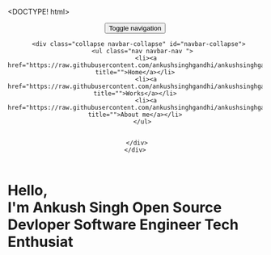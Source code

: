 <DOCTYPE! html>
<html lang="en">

<head>
  <meta charset="UTF-8">
  <meta content="IE=edge" http-equiv="X-UA-Compatible">
  <meta content="width=device-width,initial-scale=1" name="viewport">
  <meta content="description" name="description">
  <meta name="google" content="notranslate" />
  <meta content="Mashup templates have been developped by Orson.io team" name="author">

  <!-- Disable tap highlight on IE -->
  <meta name="msapplication-tap-highlight" content="no">
  
  <link rel="apple-touch-icon" sizes="180x180" href="https://raw.githubusercontent.com/ankushsinghgandhi/ankushsinghgandhi.github.io/master/assets/apple-icon-180x180.png">
  <link href="https://raw.githubusercontent.com/ankushsinghgandhi/ankushsinghgandhi.github.io/master/assets/favicon.ico" rel="icon">

  <title>Title page</title>  

<link href="https://raw.githubusercontent.com/ankushsinghgandhi/ankushsinghgandhi.github.io/master/main.3f6952e4.css" rel="stylesheet"></head>

<body class="minimal">
<div id="site-border-left"></div>
<div id="site-border-right"></div>
<div id="site-border-top"></div>
<div id="site-border-bottom"></div>
<!-- Add your content of header -->
<header>
  <nav class="navbar  navbar-fixed-top navbar-inverse">
    <div class="container">
        <button type="button" class="navbar-toggle collapsed" data-toggle="collapse" data-target="#navbar-collapse" aria-expanded="false">
          <span class="sr-only">Toggle navigation</span>
          <span class="icon-bar"></span>
          <span class="icon-bar"></span>
          <span class="icon-bar"></span>
        </button>

      <div class="collapse navbar-collapse" id="navbar-collapse">
        <ul class="nav navbar-nav ">
          <li><a href="https://raw.githubusercontent.com/ankushsinghgandhi/ankushsinghgandhi.github.io/master/index.html" title="">Home</a></li>
          <li><a href="https://raw.githubusercontent.com/ankushsinghgandhi/ankushsinghgandhi.github.io/master/works.html" title="">Works</a></li>
          <li><a href="https://raw.githubusercontent.com/ankushsinghgandhi/ankushsinghgandhi.github.io/master/about.html" title="">About me</a></li>
        </ul>


      </div> 
    </div>
  </nav>
</header>
<!-- Add your site or app content here -->
  <div class="hero-full-container background-image-container white-text-container" style="background-image: url('https://raw.githubusercontent.com/ankushsinghgandhi/ankushsinghgandhi.github.io/master/assets/images/intro-bg.jpg')">
    <div class="container">
      <div class="row">
        <div class="col-xs-12">
          <div class="hero-full-wrapper">
            <div class="text-content">
              <h1>Hello,<br>
                <span id="typed-strings">
                  <span>I'm Ankush Singh</span>
                  <span>Open Source Devloper</span>
                  <span>Software Engineer</span>
                  <span>Tech Enthusiat</span>
                </span>
                <span id="typed"></span>
              </h1>
            </div>
          </div>
        </div>
      </div>
    </div>
  </div>

<script>
  document.addEventListener("DOMContentLoaded", function (event) {
     type();
     movingBackgroundImage();
  });
</script>


<script type="text/javascript" src="https://raw.githubusercontent.com/ankushsinghgandhi/ankushsinghgandhi.github.io/master/main.70a66962.js"></script></body>

</html>
